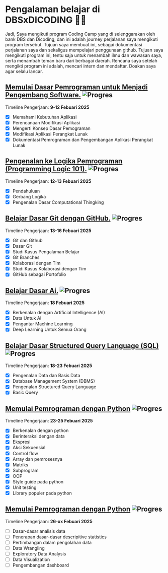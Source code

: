 # Pengalaman belajar di DBSxDICODING 🚀🔥

Jadi, Saya mengikuti program Coding Camp yang di selenggarakan oleh bank DBS dan Dicoding, dan ini adalah journey perjalanan saya mengikuti program tersebut. Tujuan saya membuat ini, sebagai dokumentasi perjalanan saya dan sekaligus mempelajari penggunaan github. Tujuan saya mengikuti program ini, tentu saja untuk menambah ilmu dan wawasan saya, serta menambah teman baru dari berbagai daerah. Rencana saya setelah mengikti program ini adalah, mencari intern dan mendaftar. Doakan saya agar selalu lancar.

## [Memulai Dasar Pemrograman untuk Menjadi Pengembang Software.](https://www.dicoding.com/academies/237) ![Progres](https://img.shields.io/badge/Progress-100%25-blue) 
Timeline Pengerjaan: **9-12 Febuari 2025**

* [x] Memahami Kebutuhan Aplikasi
* [x] Perencanaan Modifikasi Aplikasi
* [x] Mengerti Konsep Dasar Pemograman
* [x] Modifikasi Aplikasi Perangkat Lunak
* [x] Dokumentasi Pemrograman dan Pengembangan Aplikasi Perangkat Lunak

## [Pengenalan ke Logika Pemrograman (Programming Logic 101).](https://www.dicoding.com/academies/302) ![Progres](https://img.shields.io/badge/Progress-100%25-blue)
Timeline Pengerjaan: **12-13 Febuari 2025**
 
* [x] Pendahuluan
* [x] Gerbang Logika
* [x] Pengenalan Dasar Computational Thingking

## [Belajar Dasar Git dengan GitHub.](https://www.dicoding.com/academies/317) ![Progres](https://img.shields.io/badge/Progress-100%25-blue) 
Timeline Pengerjaan: **13-16 Febuari 2025**

* [x] Git dan Github
* [x] Dasar Git
* [x] Studi Kasus Pengalaman Belajar
* [x] Git Branches
* [x] Kolaborasi dengan Tim
* [x] Studi Kasus Kolaborasi dengan Tim
* [x] GitHub sebagai Portofolio

## [Belajar Dasar Ai.](https://www.dicoding.com/academies/653) ![Progres](https://img.shields.io/badge/Progress-100%25-blue) 
Timeline Pengerjaan: **18 Febuari 2025**
* [x] Berkenalan dengan Artificial Intelligence (AI)
* [x] Data Untuk AI
* [x] Pengantar Machine Learning
* [x] Deep Learning Untuk Semua Orang

## [Belajar Dasar Structured Query Language (SQL)](https://www.dicoding.com/academies/600) ![Progres](https://img.shields.io/badge/Progress-100%25-blue)
Timeline Pengerjaan: **18-23 Febuari 2025**
* [x] Pengenalan Data dan Basis Data
* [x] Database Management System (DBMS)
* [x] Pengenalan Structured Query Language
* [x] Basic Query 

## [Memulai Pemrograman dengan Python](https://www.dicoding.com/academies/86) ![Progres](https://img.shields.io/badge/Progress-100%25-blue)
Timeline Pengerjaan: **23-25 Febuari 2025**
* [x] Berkenalan dengan python
* [x] Berinteraksi dengan data
* [x] Ekspresi
* [x] Aksi Sekuensial
* [x] Control flow
* [x] Array dan pemrosesnya
* [x] Matriks
* [x] Subprogram
* [x] OOP
* [x] Style guide pada python
* [x] Unit testing
* [x] Library populer pada python

## [Memulai Pemrograman dengan Python](https://www.dicoding.com/academies/86) ![Progres](https://img.shields.io/badge/Progress-13%25-blue)
Timeline Pengerjaan: **26-xx Febuari 2025**
* [ ] Dasar-dasar analisis data
* [ ] Penerapan dasar-dasar descripitive statistics
* [ ] Pertimbangan dalam pengolahan data
* [ ] Data Wrangling
* [ ] Exploratory Data Analysis
* [ ] Data Visualization
* [ ] Pengembangan dashboard
